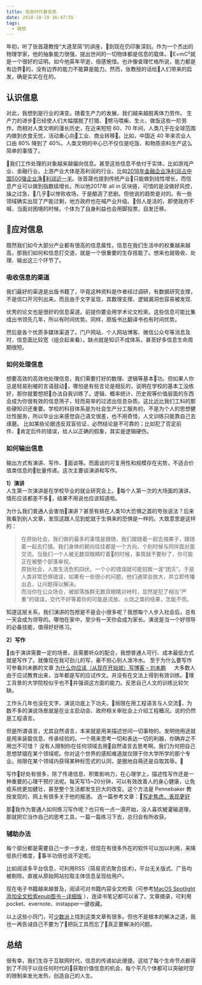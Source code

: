 ```yaml
---
title: 信息时代看信息
date: 2018-10-18 16:47:55
tags:
  - 随想
---
```


年初，听了张首晟教授“大道至简”的讲座，到现在仍印象深刻。作为一个杰出的物理学家，他的抽象能力很强，提出世间的一切物体都是信息的载体。E=mC²就是一个很好的证明。如今他英年早逝，倍感惋惜。也许像查理忙格所说，能力都是有边界的，没有边界的能力不能算是能力。然而，张教授的话给人们带来的启发，确是实实在在的。

## 认识信息
对此，我想到是行业的演变。随着生产力的发展，我们越来越脱离体力劳作。
生产力的进步已经使人们大幅摆脱了打猎、劈马喂柴、生火、做饭这些一阶劳作。而相对人类文明的漫长历史，在近来短短 60、70 年间，人类几乎在全球范围内做到衣食无忧，活动重心向工业、商业转移。比如，中国近 40 年来农业人口由 80% 降到了 40%。人类文明的中心已不仅仅是吃饭、和物质资料生产这么简单的事情了。

我们工作处理的对象越来越偏向信息。甚至这些信息不依付于实体，比如游戏产业、金融行业。上游产业大体是高利润的行业。比如[2018年金融企业净利润占中国500强企业净利润近一半](https://zhuanlan.zhihu.com/p/43617174)。张首晟也提到传统产业只能做到线性增长，而信息产业可以做到指数级增长。所以他2017年 all in 区块链，可惜的是没做好风控，操之过急，几乎以惨败收场，于是酿造了悲剧。但他说的趋势是对的。有一些领域确实出现了产能过剩，地方政府也在喊产业升级。但人是活的，即使政府不喊，当面对困境的时候，个体为了自身利益也会用脚投票，自发迁移。

## 应对信息
既然我们如今大部分产业都有很高的信息属性，信息在我们生活中的权重越来越高，那我们如何和信息打交道，就是一个很重要的生存技能了。想来也就吸收、处理、输出这三个环节了。

### 吸收信息的渠道  
我们最好的渠道是出版书籍了，毕竟这种资料是作者经过调研，有数据研究支撑，不是信口开河列出来。而且由于文字呈现，其数理支撑、逻辑漏洞也容易被发现.

优秀的论文也是很好的信息渠道。前提你要会用学术论文检索。这些信息可能比集成出书领先几年，所以有时间优势。同样，原版书比翻译书也有时间优势。

然后是各个优质多媒体渠道了。门户网站、个人网站博客、微信公众号等消息及时，信息面比较宽（组合起来看）。缺点就是知识不成体系，甚至好多信息生命周期很短。      

### 如何处理信息
想要高效的高效地处理信息，我们需要打好的数理、逻辑等基本功。但如果人你总是轻易别被的言语鼓动，哪怕是有些言论是相反的，说明在学校的基本工没练好，那你就要想把办法自我训练了。逻辑、概率统计、历史观等价值层面的东西会成为你很有效的信息筛子，轻而易举的过滤出信息杂质。这比远比我们工科的那些硬知识还重要。学校的科目体系是为社会生产分工服务的，不是为个人的思想健壮性服务，所以毕业出来感觉自己语文很差，也不用奇怪，人文训练只能靠自己去琢磨。
比如某些论据违反双盲验证，必然结论是不可靠的；比如犯了否定前件、肯定后件的错误，给人以正确的假象，其实是逻辑硬伤。

### 如何输出信息
输出方式有演讲、写作、面谈等。而面谈的可复用性和规模存在劣势，不适合价值类信息的批量传递。这次主要谈演讲和写作。

**1）演讲**  
人生第一次演讲是在学校毕业的就业研究会上。每个人第一次的大场面的演讲，情形应该都差不多，结果不用说也应该知道啦。

为什么我们普通人会害怕演讲？甚至有排在人类10大恐惧之首的夸张说法？后来我看到别人文章，发现这跟人见到蛇就于生俱来的恐惧是一样的。大致意思是这样的：
> 在原始社会，我们做的最多的事情是跟随，我们跟随着一起去摘果子，跟随着一起去打猎。我们身体的朝向往往都是一个方向，个别时候与同伴面对面交流。当我们一个人被无数双眼睛盯着的时候，事情就不要秒了，你可能正在被整个部落审视。   
原始社会，人类生活危机四伏，一个小的错误就可能招致一波“团灭”。于是人类非常恐惧错误，如果有一些很小的问题，他们通常会放大，并立即传播出去，让问题得以解决。  
而当你在公众场合，被部落族群无数双眼睛对峙时，显然是犯了相当“严重”的错误，交代不好等着你的可能是流放、火烧之类的结果，怎能不慌。

知道这层关系，我们演讲的包袱是不是会小很多呢？我想每个人步入社会后，总有一天会成为领导的。哪怕在家中，至少有一天你会成为家长。演说是当一个好领导的必备技能，值得好好练习。

**2）写作**

由于演讲需要一定的场景，且需要听众的配合，我想普通人可行、成本最低方式就是写作了。就像现在我可劲儿的写，豪不担心别人泼冷水。
至于为什么要写作可参看刘未鹏的文章
[为什么你应该（从现在开始就）写博客 – 刘未鹏](http://mindhacks.cn/2009/02/15/why-you-should-start-blogging-now/)
　
大多数人由于应试教育出来，当年都是写的应试作文。并没有在文法上得到有效训练。理工背景的大学院校似乎也不并强调这方面的能力。反思自己人文的训练比较欠缺。

工作头几年也没在文字、演说功底上下功夫。局限在用工程语言与人交流，为数不多的演说场景就是在业主启动会、政府相关审批会上介绍工程概况。说的仍然是工程语言。

但是所谓语言，尤其自然语言，本来就是用来描述世间一切事物的。发明他用途就是用来装载信息、传承经验的。一个用来思考一切和表达一切的利器，你确弃之不用岂不可惜？
没有人限制你在任何领域去用自然语言去思考啊。我们为何把自己思想禁锢在某个领域呢。你对这个世界的感知难道就仅限于你大学所学的那个专业。局限在某个领域内获得某种标签式的认同，是圈地自萌还是自取其辱。

写作好处有很多，除了传递信息、积累影响力，在心理学上，描述性写作还是一种重要的心理干预疗法呢。每天写15~20分钟，可以有效改善人的身心健康，让免疫系统更加健壮，甚至整个生活都发生巨大的改变。这个方法是 Pennebaker 教授发现的，网上有很多关于他的报道。
选一篇参考文章：[写走焦虑，表现更好 ](https://www.guokr.com/article/66810/)


那我作为普通人如何练习写作呢？也只有一点一滴开始，没人喜欢被灌输道理，那就把它当作自己的思考工具，一篇一篇练习下去，总归会有所收获。

### 辅助办法
每个部分都是需要自己一步一步走，但现在有很多外在的软件可以加以利用，来降低执行难度，事半功倍也说不定呢。

比如阅读多平台信息，可利用RSS（简易资讯聚合技术)，平台无关版式、广告均被剔除。直接从原始网站拉取主体信息呈现给用户。

现在电子书籍越来越普及，阅读可对书籍内容全文检索（可参考[MacOS Spotlight 添加全文检索epub图书－详细版](https://www.jianshu.com/p/3ef37a745198)
），连读书笔记都可以省了。文章摘录，可利用pocket、evernote、instapper一键收藏。

以上这些小窍门，可[少数派](https://sspai.com/)上找到这类文章有很多。但也不是根本的解决之道，我也一再告诫自己不要为了把玩工具而忘了真正要解决的问题。

## 总结
很有幸，我们生存于互联网时代，信息的传递如此便捷。这给了每个生命节点都得到了不同于以往任何时代的获取价值信息的机会，每个平凡个体都可以突破时空的限制来发光发热，创造自己的人生。


